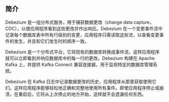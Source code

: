 ## 简介

Debezium 是一组分布式服务，用于捕获数据更改（change data capture，CDC），以便应用程序看到这些更改并作出响应。Debezium 在一个变更事件流中记录每个数据库表中所有行级别的变更，应用程序只需读取这些流，以查看变更事件的发生，并且和它们发生时的顺序一致。

Debezium 是一个分布式平台，它将现有的数据库转换成事件流，这样应用程序就可以立即看到并响应数据库中的每一行的更改。Debezium 构建在 Apache Kafka 上，并提供 Kafka Connect 兼容连接器，用于监视特定的数据库管理系统。

Debezium 在 Kafka 日志中记录数据更改的历史，应用程序从那里获取使用它们。这样应用程序能够轻松地正确和完整地使用所有事件。即使应用程序停止或崩溃，在重启后，它将从上次停止的地方开始，这样就不会遗漏任何东西。

